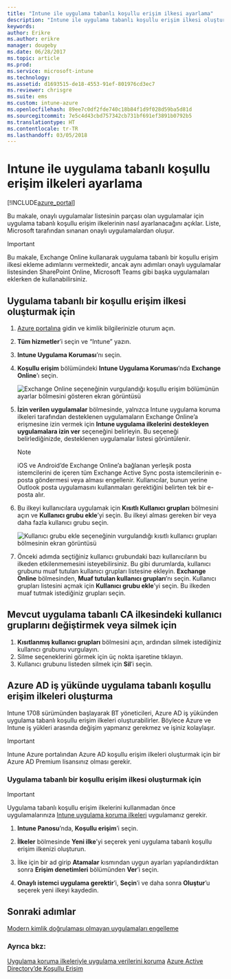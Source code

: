 ```yaml
---
title: "Intune ile uygulama tabanlı koşullu erişim ilkesi ayarlama"
description: "Intune ile uygulama tabanlı koşullu erişim ilkesi oluşturmayı öğrenin."
keywords: 
author: Erikre
ms.author: erikre
manager: dougeby
ms.date: 06/28/2017
ms.topic: article
ms.prod: 
ms.service: microsoft-intune
ms.technology: 
ms.assetid: d1693515-de18-4553-91ef-801976cd3ec7
ms.reviewer: chrisgre
ms.suite: ems
ms.custom: intune-azure
ms.openlocfilehash: 89ee7c0df2fde740c18b84f1d9f028d59ba5d81d
ms.sourcegitcommit: 7e5c4d43cbd757342cb731bf691ef3891b0792b5
ms.translationtype: HT
ms.contentlocale: tr-TR
ms.lasthandoff: 03/05/2018
---
```

# <a name="set-up-app-based-conditional-access-policies-with-intune"></a>Intune ile uygulama tabanlı koşullu erişim ilkeleri ayarlama

[!INCLUDE[azure_portal](./includes/azure_portal.md)]

Bu makale, onaylı uygulamalar listesinin parçası olan uygulamalar için uygulama tabanlı koşullu erişim ilkelerinin nasıl ayarlanacağını açıklar. Liste, Microsoft tarafından sınanan onaylı uygulamalardan oluşur.

> [!IMPORTANT]
> Bu makale, Exchange Online kullanarak uygulama tabanlı bir koşullu erişim ilkesi ekleme adımlarını vermektedir, ancak aynı adımları onaylı uygulamalar listesinden SharePoint Online, Microsoft Teams gibi başka uygulamaları eklerken de kullanabilirsiniz.

## <a name="to-create-an-app-based-conditional-access-policy"></a>Uygulama tabanlı bir koşullu erişim ilkesi oluşturmak için
1.  [Azure portalına](https://portal.azure.com) gidin ve kimlik bilgilerinizle oturum açın.

2.  **Tüm hizmetler**’i seçin ve “Intune” yazın.

3.  **Intune Uygulama Koruması**’nı seçin.

4.  **Koşullu erişim** bölümündeki **Intune Uygulama Koruması**’nda **Exchange Online**’ı seçin.

    ![Exchange Online seçeneğinin vurgulandığı koşullu erişim bölümünün ayarlar bölmesini gösteren ekran görüntüsü](./media/MAM-conditional-access-1.png)

6. **İzin verilen uygulamalar** bölmesinde, yalnızca Intune uygulama koruma ilkeleri tarafından desteklenen uygulamaların Exchange Online’a erişmesine izin vermek için **Intune uygulama ilkelerini destekleyen uygulamalara izin ver** seçeneğini belirleyin. Bu seçeneği belirlediğinizde, desteklenen uygulamalar listesi görüntülenir.

    > [!NOTE]
    > iOS ve Android’de Exchange Online’a bağlanan yerleşik posta istemcilerini de içeren tüm Exchange Active Sync posta istemcilerinin e-posta göndermesi veya alması engellenir. Kullanıcılar, bunun yerine Outlook posta uygulamasını kullanmaları gerektiğini belirten tek bir e-posta alır.

7. Bu ilkeyi kullanıcılara uygulamak için **Kısıtlı Kullanıcı grupları** bölmesini açın ve **Kullanıcı grubu ekle**’yi seçin. Bu ilkeyi alması gereken bir veya daha fazla kullanıcı grubu seçin.

    ![Kullanıcı grubu ekle seçeneğinin vurgulandığı kısıtlı kullanıcı grupları bölmesinin ekran görüntüsü](./media/mam-ca-add-user-group.png)

8. Önceki adımda seçtiğiniz kullanıcı grubundaki bazı kullanıcıların bu ilkeden etkilenmemesini isteyebilirsiniz. Bu gibi durumlarda, kullanıcı grubunu muaf tutulan kullanıcı grupları listesine ekleyin. **Exchange Online** bölmesinden, **Muaf tutulan kullanıcı grupları**’nı seçin. Kullanıcı grupları listesini açmak için **Kullanıcı grubu ekle**’yi seçin. Bu ilkeden muaf tutmak istediğiniz grupları seçin.

## <a name="to-modify-or-delete-user-groups-from-an-existing-app-based-ca-policy"></a>Mevcut uygulama tabanlı CA ilkesindeki kullanıcı gruplarını değiştirmek veya silmek için

1. **Kısıtlanmış kullanıcı grupları** bölmesini açın, ardından silmek istediğiniz kullanıcı grubunu vurgulayın.
2. Silme seçeneklerini görmek için üç nokta işaretine tıklayın.
3. Kullanıcı grubunu listeden silmek için **Sil**’i seçin.

## <a name="create-app-based-conditional-access-policies-in-azure-ad-workload"></a>Azure AD iş yükünde uygulama tabanlı koşullu erişim ilkeleri oluşturma

Intune 1708 sürümünden başlayarak BT yöneticileri, Azure AD iş yükünden uygulama tabanlı koşullu erişim ilkeleri oluşturabilirler. Böylece Azure ve Intune iş yükleri arasında değişim yapmanız gerekmez ve işiniz kolaylaşır.

> [!IMPORTANT]
> Intune Azure portalından Azure AD koşullu erişim ilkeleri oluşturmak için bir Azure AD Premium lisansınız olması gerekir.

### <a name="to-create-an-app-based-conditional-access-policy"></a>Uygulama tabanlı bir koşullu erişim ilkesi oluşturmak için

> [!IMPORTANT]
> Uygulama tabanlı koşullu erişim ilkelerini kullanmadan önce uygulamalarınıza [Intune uygulama koruma ilkeleri](app-protection-policies.md) uygulamanız gerekir.

1. **Intune Panosu**’nda, **Koşullu erişim**’i seçin.

2. **İlkeler** bölmesinde **Yeni ilke**’yi seçerek yeni uygulama tabanlı koşullu erişim ilkenizi oluşturun.

4. İlke için bir ad girip **Atamalar** kısmından uygun ayarları yapılandırdıktan sonra **Erişim denetimleri** bölümünden **Ver**’i seçin.

5. **Onaylı istemci uygulama gerektir**’i, **Seçin**’i ve daha sonra **Oluştur**’u seçerek yeni ilkeyi kaydedin.

## <a name="next-steps"></a>Sonraki adımlar
[Modern kimlik doğrulaması olmayan uygulamaları engelleme](app-modern-authentication-block.md)

### <a name="see-also"></a>Ayrıca bkz:

[Uygulama koruma ilkeleriyle uygulama verilerini koruma](app-protection-policies.md)
[Azure Active Directory’de Koşullu Erişim](https://docs.microsoft.com/azure/active-directory/active-directory-conditional-access)
